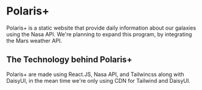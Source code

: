 # Polaris+

Polaris+ is a static website that provide daily information about our galaxies using the Nasa API.
We're planning to expand this program, by integrating the Mars weather API.

## The Technology behind Polaris+

Polaris+ are made using React.JS, Nasa API, and Tailwincss along with DaisyUI,
in the mean time we're only using CDN for Tailwind and DaisyUI.
